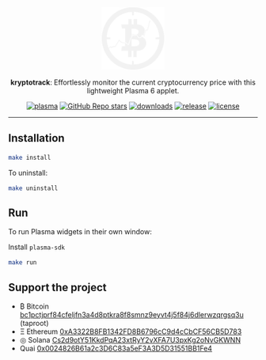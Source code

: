 <div align="center">

<picture>
  <source media="(prefers-color-scheme: light)" srcset="contents/images/kryptotrack_light.svg">
  <img alt="kryptotrack logo" src="contents/images/kryptotrack_dark.svg" width="25%" height="25%">
</picture>

**kryptotrack**: Effortlessly monitor the current cryptocurrency price with this lightweight Plasma 6 applet.


[![plasma](https://img.shields.io/static/v1?message=KDE%20Store&color=54a3d8&logo=kde&logoColor=FFFFFF&label=)][kdestore]
[![GitHub Repo stars](https://img.shields.io/github/stars/i1mercep/kryptotrack)](https://github.com/i1mercep/kryptotrack/stargazers)
[![downloads](https://img.shields.io/github/downloads/i1mercep/kryptotrack/total)][releases]
[![release](https://img.shields.io/github/v/release/i1mercep/kryptotrack)][releases]
[![license](https://img.shields.io/github/license/i1mercep/kryptotrack)](https://github.com/i1mercep/kryptotrack/blob/main/LICENSE)

</div>

---

## Installation

```bash
make install
```

To uninstall:

```bash
make uninstall
```

## Run

To run Plasma widgets in their own window:

Install `plasma-sdk`

```bash
make run
```

## Support the project

* ₿ Bitcoin [bc1pctjprf84cfeljfn3a4d8ptkra8f8smnz9eyvt4j5f84j6dlerwzqrgsq3u](https://api.qrserver.com/v1/create-qr-code/?size=250x250&data=bc1pctjprf84cfeljfn3a4d8ptkra8f8smnz9eyvt4j5f84j6dlerwzqrgsq3u) (taproot)
* Ξ Ethereum [0xA3322B8FB1342FD8B6796cC9d4cCbCF56CB5D783](https://api.qrserver.com/v1/create-qr-code/?size=250x250&data=0xA3322B8FB1342FD8B6796cC9d4cCbCF56CB5D783)
* ◎ Solana [Cs2d9otY51KkdPqA23xtRyY2vXFA7U3pxKg2oNvGKWNN](https://api.qrserver.com/v1/create-qr-code/?size=250x250&data=Cs2d9otY51KkdPqA23xtRyY2vXFA7U3pxKg2oNvGKWNN)
* Quai [0x0024826B61a2c3D6C83a5eF3A3D5D31551BB1Fe4](https://api.qrserver.com/v1/create-qr-code/?size=250x250&data=0x0024826B61a2c3D6C83a5eF3A3D5D31551BB1Fe4)


[kdestore]: https://store.kde.org/p/000
[releases]: https://github.com/i1mercep/kryptotrack/releases
